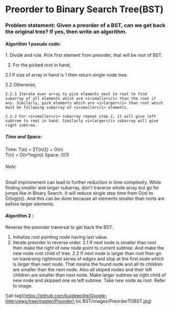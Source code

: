 Preorder to Binary Search Tree(BST)
==============================

<h3>Problem statement: Given a preorder of a BST, can we get back the original tree?
If yes, then write an algorithm.</h3>

<h4>Algorithm 1 pseudo code:</h4>
1. Divide and rule. Pick first element from preorder, that will be root of BST.

2. For the picked root in hand,
  
  2.1 If size of array in hand is 1 then return single node tree. 
  
  2.2 Otherwise,

    2.2.1 Iterate over array to pick elements next to root to find subarray of all elements which are <i>smaller</i> than the root if any. Similarly, pick elements which are <i>larger</i> than root which must be following subarray of <i>smaller</i> elements.
  
    2.2.2 For <i>smaller</i> subarray repeat step 2, it will give left subtree to root in hand. Similarly <i>larger</i> subarray will give right subtree.
  
<h5>Time and Space:</h5>
Time: T(n) = 2T(n/2) + O(n) 
      <br>T(n) = O(n*log(n))
Space: O(1)

<h6>Note:</h6> 
Small Improvement can lead to further reduction in time complexity. While finding <i>smaller</i> and <i>larger</i> subarray, don't traverse whole array but go for jumps like in Binary Search. It will reduce single step time from O(n) to O(log(n)). And this can be done because all elements smaller than roots are before larger elements.


<h4>Algorithm 2 :</h4> 

Reverse the preorder traversal to get back the BST.
1. Initialize root pointing node having last value. 
2. Iterate preorder in reverse order.
    2.1 If next node is smaller than root then make the right of new node point to current subtree. And make the new node root child of tree.
    2.2 If next node is larger than root then go on traversing rightmost series of edges and stop at the first node which is larger than next node. That means the found node and all its children are smaller than the next node. Also  all skiped nodes and their left children are smaller than next node. Make larger subtree as right child of new node and skipped one as left subtree. Take new node as root. Refer to image.

![alt tag](https://github.com/kuldeepiitg/Google-Interviews/tree/master/Preorder\ to\ BST/images/PreorderTOBST.jpg)